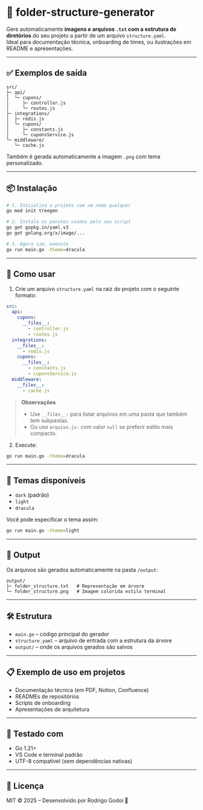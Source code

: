 
# 📁 folder-structure-generator

Gere automaticamente **imagens e arquivos `.txt` com a estrutura de diretórios** do seu projeto a partir de um arquivo `structure.yaml`.  
Ideal para documentação técnica, onboarding de times, ou ilustrações em README e apresentações.

---

## ✅ Exemplos de saída

```
src/
├─ api/
│  └─ cupons/
│     ├─ controller.js
│     └─ routes.js
├─ integrations/
│  ├─ redis.js
│  └─ cupons/
│     ├─ constants.js
│     └─ cuponsService.js
└─ middleware/
   └─ cache.js
```

Também é gerada automaticamente a imagem `.png` com tema personalizado.

---

## 📦 Instalação

```bash
# 1. Inicializa o projeto com um nome qualquer
go mod init treegen

# 2. Instala os pacotes usados pelo seu script
go get gopkg.in/yaml.v3
go get golang.org/x/image/...

# 3. Agora sim, execute
go run main.go -theme=dracula
```

---

## 🚀 Como usar

1. Crie um arquivo `structure.yaml` na raiz do projeto com o seguinte formato:

```yaml
src:
  api:
    cupons:
      __files__:
        - controller.js
        - routes.js
  integrations:
    __files__:
      - redis.js
    cupons:
      __files__:
        - constants.js
        - cuponsService.js
  middleware:
    __files__:
      - cache.js
```

> **Observações**  
> - Use `__files__:` para listar arquivos em uma pasta que também tem subpastas.  
> - Ou use `arquivo.js:` com valor `null` se preferir estilo mais compacto.

2. Execute:

```bash
go run main.go -theme=dracula
```

---

## 🎨 Temas disponíveis

- `dark` (padrão)
- `light`
- `dracula`

Você pode especificar o tema assim:

```bash
go run main.go -theme=light
```

---

## 📂 Output

Os arquivos são gerados automaticamente na pasta `/output`:

```
output/
├─ folder_structure.txt   # Representação em árvore
└─ folder_structure.png   # Imagem colorida estilo terminal
```

---

## 🛠 Estrutura

- `main.go` – código principal do gerador
- `structure.yaml` – arquivo de entrada com a estrutura da árvore
- `output/` – onde os arquivos gerados são salvos

---

## 📋 Exemplo de uso em projetos

- Documentação técnica (em PDF, Notion, Confluence)
- READMEs de repositórios
- Scripts de onboarding
- Apresentações de arquitetura

---

## 🧪 Testado com

- Go 1.21+
- VS Code e terminal padrão
- UTF-8 compatível (sem dependências nativas)

---

## 📄 Licença

MIT © 2025 – Desenvolvido por Rodrigo Godoi 💚
